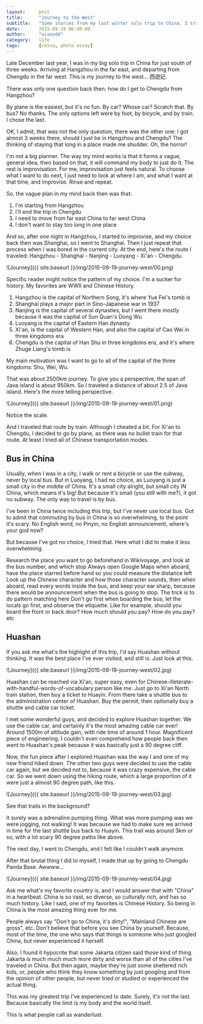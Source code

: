 ```yaml
---
layout:     post
title:      "Journey to the West"
subtitle:   "Some stories from my last winter solo trip to China. I traveled from Far East China to Far West China, which means that it was my Journey to the West."
date:       2015-09-19 06:49:00
author:     "wiseodd"
category:   life
tags:       [china, photo essay]
---
```


Late December last year, I was in my big solo trip in China for just south of three weeks. Arriving at Hangzhou in the far east, and departing from Chengdu in the far west. This is my journey to the west... 西遊記.

There was only one question back then: how do I get to Chengdu from Hangzhou?

By plane is the easiest, but it's no fun. By car? Whose car? Scratch that. By bus? No thanks. The only options left were by foot, by bicycle, and by train. I chose the last.

OK, I admit, that was not the only question, there was the other one: I got almost 3 weeks there, should I just be in Hangzhou and Chengdu? The thinking of staying that long in a place made me shudder. Oh, the horror!

I'm not a big planner. The way my mind works is that it forms a vague, general idea, then based on that, it will command my body to just do it. The rest is improvisation. For me, improvisation just feels natural. To choose what I want to do next, I just need to look at where I am, and what I want at that time, and improvise. Rinse and repeat.

So, the vague plan in my mind back then was that:

1. I'm starting from Hangzhou
2. I'll end the trip in Chengdu
3. I need to move from far east China to far west China
4. I don't want to stay too long in one place

And so, after one night in Hangzhou, I started to improvise, and my choice back then was Shanghai, so I went to Shanghai. Then I just repeat that process when I was bored in the current city. At the end, here's the route I traveled: Hangzhou - Shanghai - Nanjing - Luoyang - Xi'an - Chengdu.

![Journey]({{ site.baseurl }}/img/2015-09-19-journey-west/00.png)

Specific reader might notice the pattern of my choice. I'm a sucker for history. My favorites are WWII and Chinese History.

1. Hangzhou is the capital of Northern Song, it's where Yue Fei's tomb is
2. Shanghai plays a major part in Sino-Japanese war in 1937
3. Nanjing is the capital of several dynasties, but I went there mostly because it was the capital of Sun Quan's Dong Wu
4. Luoyang is the capital of Eastern Han dynasty
5. Xi'an, is the capital of Western Han, and also the capital of Cao Wei in three kingdoms era
6. Chengdu is the capital of Han Shu in three kingdoms era, and it's where Zhuge Liang's tomb is

My main motivation was I want to go to all of the capital of the three kingdoms: Shu, Wei, Wu.

That was about 2500km journey. To give you a perspective, the span of Java island is about 950km. So I traveled a distance of about 2.5 of Java island. Here's the more telling perspective.

![Journey]({{ site.baseurl }}/img/2015-09-19-journey-west/01.png)

Notice the scale.

And I traveled that route by train. Although I cheated a bit. For Xi'an to Chengdu, I decided to go by plane, as there was no bullet train for that route. At least I tried all of Chinese transportation modes.

<h2 class="section-heading">Bus in China</h2>

Usually, when I was in a city, I walk or rent a bicycle or use the subway, never by local bus. But in Luoyang, I had no choice, as Luoyang is just a small city in the middle of China. It's a small city alright, but small city IN China, which means it's big! But because it's small (you still with me?), it got no subway. The only way to travel is by bus.

I've been in China twice including this trip, but I've never use local bus. Got to admit that commuting by bus in China is so overwhelming, to the point it's scary. No English word, no Pinyin, no English announcement, where's your god now?

But because I've got no choice, I tried that. Here what I did to make it less overwhelming.

Research the place you want to go beforehand in Wikivoyage, and look at the bus number, and which stop
Always open Google Maps when aboard, have the place starred before hand so you could measure the distance left
Look up the Chinese character and how those character sounds, then when aboard, read every words inside the bus, and keep your ear sharp, because there would be announcement when the bus is going to stop. The trick is to do pattern matching here
Don't go first when boarding the bus, let the locals go first, and observe the etiquette. Like for example, should you board the front or back door? How much should you pay? How do you pay? etc

<h2 class="section-heading">Huashan</h2>

If you ask me what's the highlight of this trip, I'd say Huashan without thinking. It was the best place I've ever visited, and still is. Just look at this.

![Journey]({{ site.baseurl }}/img/2015-09-19-journey-west/02.jpg)

Huashan can be reached via Xi'an, super easy, even for Chinese-illeterate-with-handful-words-of-vocabulary person like me. Just go to Xi'an North train station, then buy a ticket to Huayin. From there take a shuttle bus to the administration center of Huashan. Buy the permit, then optionally buy a shuttle and cable car ticket.

I met some wonderful guys, and decided to explore Huashan together. We use the cable car, and certainly it's the most amazing cable car ever! Around 1500m of altitude gain, with ride time of around 1 hour. Magnificent piece of engineering. I couldn't even comprehend how people back then went to Huashan's peak because it was basically just a 90 degree cliff.

Now, the fun piece after I explored Huashan was the way I and one of my new friend hiked down. The other two guys were decided to use the cable car again, but we decided not to, because it was crazy expensive, the cable car. So we went down using the hiking route, which a large proportion of it were just a almost 90 degree path, like this.

![Journey]({{ site.baseurl }}/img/2015-09-19-journey-west/03.jpg)

See that trails in the background?

It surely was a adrenaline pumping thing. What was more pumping was we were jogging, not walking! It was because we had to make sure we arrived in time for the last shuttle bus back to Huayin. This trail was around 3km or so, with a lot scary 90 degree paths like above.

The next day, I went to Chengdu, and I felt like I couldn't walk anymore.

After that brutal thing I did to myself, I made that up by going to Chengdu Panda Base. Awwww...

![Journey]({{ site.baseurl }}/img/2015-09-19-journey-west/04.jpg)

Ask me what's my favorite country is, and I would answer that with "China" in a heartbeat. China is so vast, so diverse, so culturally rich, and has so much history. Like I said, one of my favorites is Chinese History. So being in China is the most amazing thing ever for me.

People always say "Don't go to China, it's dirty!", "Mainland Chinese are gross", etc. Don't believe that before you see China by yourself. Because, most of the time, the one who says that things is someone who just googled China, but never experienced it herself.

Also, I found it hypocrite that some Jakarta citizen said those kind of thing. Jakarta is much much much more dirty and worse than all of the cities I've traveled in China. But then again, maybe they're just some sheltered rich kids, or, people who think they know something by just googling and from the opinion of other people, but never tried or studied or experienced the actual thing.

This was my greatest trip I've experienced to date. Surely, it's not the last. Because basically the limit is my body and the world itself.

This is what people call as wanderlust.

